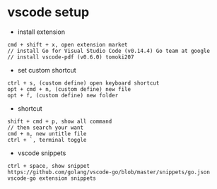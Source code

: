 # vscode setup

* install extension

```
cmd + shift + x, open extension market
// install Go for Visual Studio Code (v0.14.4) Go team at google
// install vscode-pdf (v0.6.0) tomoki207
```

* set custom shortcut

```
ctrl + s, (custom define) open keyboard shortcut
opt + cmd + n, (custom define) new file
opt + f, (custom define) new folder
```

* shortcut

```
shift + cmd + p, show all command
// then search your want
cmd + n, new untitle file
ctrl + `, terminal toggle
```

* vscode snippets

```
ctrl + space, show snippet
https://github.com/golang/vscode-go/blob/master/snippets/go.json
vscode-go extension snippets
```